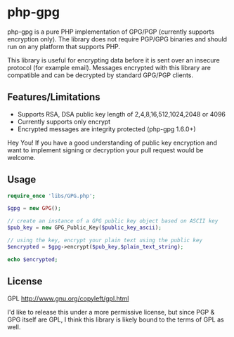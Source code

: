 php-gpg
=======

php-gpg is a pure PHP implementation of GPG/PGP (currently supports encryption only).  The library does not require PGP/GPG binaries and should run on any platform that supports PHP.

This library is useful for encrypting data before it is sent over an insecure protocol (for example email).  Messages encrypted with this library are compatible and can be decrypted by standard GPG/PGP clients.

Features/Limitations
--------------------

 * Supports RSA, DSA public key length of 2,4,8,16,512,1024,2048 or 4096
 * Currently supports only encrypt
 * Encrypted messages are integrity protected (php-gpg 1.6.0+)

Hey You!  If you have a good understanding of public key encryption and want to implement signing or decryption your pull request would be welcome.
 
Usage
-----

```php
require_once 'libs/GPG.php';

$gpg = new GPG();

// create an instance of a GPG public key object based on ASCII key
$pub_key = new GPG_Public_Key($public_key_ascii);

// using the key, encrypt your plain text using the public key
$encrypted = $gpg->encrypt($pub_key,$plain_text_string);

echo $encrypted;

```

License
-------

GPL http://www.gnu.org/copyleft/gpl.html

I'd like to release this under a more permissive license, but since PGP & GPG itself are GPL, I think this library is likely bound to the terms of GPL as well.
